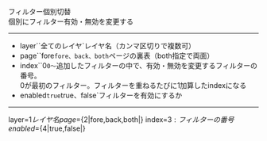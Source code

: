 フィルター個別切替  
個別にフィルター有効・無効を変更する

***
- layer``全てのレイヤ`レイヤ名（カンマ区切りで複数可）
- page``fore`fore、back、both`ページの裏表（both指定で両面）
- index``0`0〜`追加したフィルターの中で、有効・無効を変更するフィルターの番号。<br/>0が最初のフィルター。フィルターを重ねるたびに1加算したindexになる
- enabled`true`true、false`フィルターを有効にするか

***
layer=${1{{レイヤ名}}} page=${2|fore,back,both|} index=${3:フィルターの番号} enabled=${4|true,false|}
